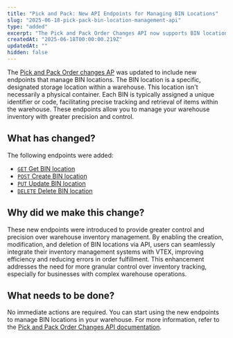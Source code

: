 ```yaml
---
title: "Pick and Pack: New API Endpoints for Managing BIN Locations"
slug: "2025-06-18-pick-pack-bin-location-management-api"
type: "added"
excerpt: "The Pick and Pack Order Changes API now supports BIN location management with new endpoints for creating, updating, retrieving, and deleting BIN locations, enhancing warehouse inventory precision and control."
createdAt: "2025-06-18T00:00:00.219Z"
updatedAt: ""
hidden: false
---
```


The [Pick and Pack Order changes AP](https://developers.vtex.com/docs/api-reference/pick-and-pack-order-changes-api) was updated to include new endpoints that manage BIN locations. The BIN location is a specific, designated storage location within a warehouse. This location isn't necessarily a physical container. Each BIN is typically assigned a unique identifier or code, facilitating precise tracking and retrieval of items within the warehouse. These endpoints allow you to manage your warehouse inventory with greater precision and control.

## What has changed?

The following endpoints were added:

- [`GET` Get BIN location](https://developers.vtex.com/docs/api-reference/pick-and-pack-order-changes-api#get-/-skuId-/warehouses/-warehouseId-)
- [`POST` Create BIN location](https://developers.vtex.com/docs/api-reference/pick-and-pack-order-changes-api#post-/-skuId-/warehouses/-warehouseId-)
- [`PUT` Update BIN location](https://developers.vtex.com/docs/api-reference/pick-and-pack-order-changes-api#put-/-skuId-/warehouses/-warehouseId-)
- [`DELETE` Delete BIN location](https://developers.vtex.com/docs/api-reference/pick-and-pack-order-changes-api#delete-/-skuId-/warehouses/-warehouseId-)

## Why did we make this change?

These new endpoints were introduced to provide greater control and precision over warehouse inventory management. By enabling the creation, modification, and deletion of BIN locations via API, users can seamlessly integrate their inventory management systems with VTEX, improving efficiency and reducing errors in order fulfillment. This enhancement addresses the need for more granular control over inventory tracking, especially for businesses with complex warehouse operations.

## What needs to be done?

No immediate actions are required. You can start using the new endpoints to manage BIN locations in your warehouse. For more information, refer to the [Pick and Pack Order Changes API documentation](https://developers.vtex.com/docs/api-reference/pick-and-pack-order-changes-api).
